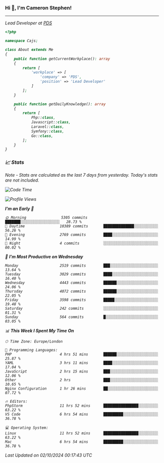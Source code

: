 ### Hi 👋, I'm Cameron Stephen!
<hr>
<p><em>Lead Developer at <a href="https://prindatasolutions.co.uk">PDS</a></p>


```php
<?php

namespace Cajs;

class About extends Me
{
    public function getCurrentWorkplace(): array
    {
        return [
            'workplace' => [
                'company' => 'PDS',
                'position' => 'Lead Developer'
            ]
        ];
    }

    public function getDailyKnowledge(): array
    {
        return [
            Php::class,
            Javascript::class,
            Laravel::class,
            Symfony::class,
            Go::class,
        ];
    }
}
```

### 📈 Stats
<p><em>Note - Stats are calculated as the last 7 days from yesterday. Today's stats are not included.</em></p>


<!--START_SECTION:waka-->
![Code Time](http://img.shields.io/badge/Code%20Time-3%2C975%20hrs%2037%20mins-blue)

![Profile Views](http://img.shields.io/badge/Profile%20Views-0-blue)

**I'm an Early 🐤** 

```text
🌞 Morning                5305 commits        ███████░░░░░░░░░░░░░░░░░░   28.73 % 
🌆 Daytime                10389 commits       ██████████████░░░░░░░░░░░   56.26 % 
🌃 Evening                2769 commits        ████░░░░░░░░░░░░░░░░░░░░░   14.99 % 
🌙 Night                  4 commits           ░░░░░░░░░░░░░░░░░░░░░░░░░   00.02 % 
```
📅 **I'm Most Productive on Wednesday** 

```text
Monday                   2519 commits        ███░░░░░░░░░░░░░░░░░░░░░░   13.64 % 
Tuesday                  3029 commits        ████░░░░░░░░░░░░░░░░░░░░░   16.40 % 
Wednesday                4443 commits        ██████░░░░░░░░░░░░░░░░░░░   24.06 % 
Thursday                 4072 commits        ██████░░░░░░░░░░░░░░░░░░░   22.05 % 
Friday                   3598 commits        █████░░░░░░░░░░░░░░░░░░░░   19.48 % 
Saturday                 242 commits         ░░░░░░░░░░░░░░░░░░░░░░░░░   01.31 % 
Sunday                   564 commits         █░░░░░░░░░░░░░░░░░░░░░░░░   03.05 % 
```


📊 **This Week I Spent My Time On** 

```text
🕑︎ Time Zone: Europe/London

💬 Programming Languages: 
PHP                      4 hrs 51 mins       ██████░░░░░░░░░░░░░░░░░░░   25.87 % 
YAML                     3 hrs 11 mins       ████░░░░░░░░░░░░░░░░░░░░░   17.04 % 
JavaScript               2 hrs 15 mins       ███░░░░░░░░░░░░░░░░░░░░░░   12.06 % 
Other                    2 hrs               ███░░░░░░░░░░░░░░░░░░░░░░   10.65 % 
Nginx Configuration      1 hr 26 mins        ██░░░░░░░░░░░░░░░░░░░░░░░   07.72 % 

🔥 Editors: 
PhpStorm                 11 hrs 52 mins      ████████████████░░░░░░░░░   63.22 % 
VS Code                  6 hrs 54 mins       █████████░░░░░░░░░░░░░░░░   36.78 % 

💻 Operating System: 
Linux                    11 hrs 52 mins      ████████████████░░░░░░░░░   63.22 % 
Mac                      6 hrs 54 mins       █████████░░░░░░░░░░░░░░░░   36.78 % 
```


 Last Updated on 02/10/2024 00:17:43 UTC
<!--END_SECTION:waka-->

